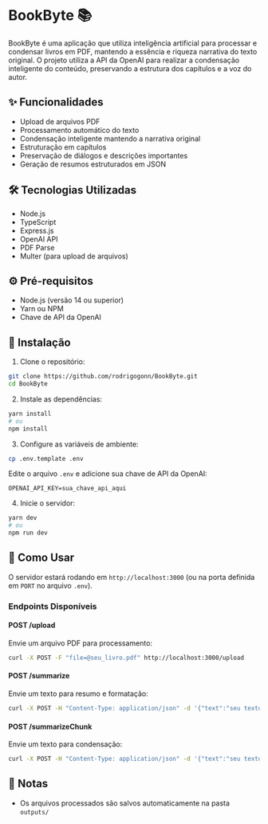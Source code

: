 # BookByte 📚

BookByte é uma aplicação que utiliza inteligência artificial para processar e condensar livros em PDF, mantendo a essência e riqueza narrativa do texto original. O projeto utiliza a API da OpenAI para realizar a condensação inteligente do conteúdo, preservando a estrutura dos capítulos e a voz do autor.

## ✨ Funcionalidades

- Upload de arquivos PDF
- Processamento automático do texto
- Condensação inteligente mantendo a narrativa original
- Estruturação em capítulos
- Preservação de diálogos e descrições importantes
- Geração de resumos estruturados em JSON

## 🛠️ Tecnologias Utilizadas

- Node.js
- TypeScript
- Express.js
- OpenAI API
- PDF Parse
- Multer (para upload de arquivos)

## ⚙️ Pré-requisitos

- Node.js (versão 14 ou superior)
- Yarn ou NPM
- Chave de API da OpenAI

## 🔧 Instalação

1. Clone o repositório:

```bash
git clone https://github.com/rodrigogonn/BookByte.git
cd BookByte
```

2. Instale as dependências:

```bash
yarn install
# ou
npm install
```

3. Configure as variáveis de ambiente:

```bash
cp .env.template .env
```

Edite o arquivo `.env` e adicione sua chave de API da OpenAI:

```
OPENAI_API_KEY=sua_chave_api_aqui
```

4. Inicie o servidor:

```bash
yarn dev
# ou
npm run dev
```

## 🚀 Como Usar

O servidor estará rodando em `http://localhost:3000` (ou na porta definida em `PORT` no arquivo `.env`).

### Endpoints Disponíveis

#### POST /upload

Envie um arquivo PDF para processamento:

```bash
curl -X POST -F "file=@seu_livro.pdf" http://localhost:3000/upload
```

#### POST /summarize

Envie um texto para resumo e formatação:

```bash
curl -X POST -H "Content-Type: application/json" -d '{"text":"seu texto aqui"}' http://localhost:3000/summarize
```

#### POST /summarizeChunk

Envie um texto para condensação:

```bash
curl -X POST -H "Content-Type: application/json" -d '{"text":"seu texto aqui"}' http://localhost:3000/summarizeChunk
```

## 📝 Notas

- Os arquivos processados são salvos automaticamente na pasta `outputs/`
